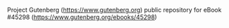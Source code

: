 Project Gutenberg (https://www.gutenberg.org) public repository for eBook #45298 (https://www.gutenberg.org/ebooks/45298)
